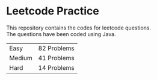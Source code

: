 # Leetcode Practice
This repository contains the codes for leetcode questions. <br>
The questions have been coded using Java. <br>
<table><tr><td>Easy</td><td>82 Problems</td></tr><tr><td>Medium</td><td>41 Problems</td></tr><tr><td>Hard</td><td>14 Problems</td></tr></table>
